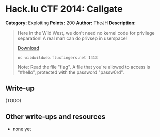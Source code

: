 # Hack.lu CTF 2014: Callgate

**Category:** Exploiting
**Points:** 200
**Author:** TheJH
**Description:**

> Here in the Wild West, we don't need no kernel code for privilege separation! A real man can do privsep in userspace!
>
> [Download](callgate_67eeae9035af9e1ce66a973a7d8184fd)
>
> `nc wildwildweb.fluxfingers.net 1413`
>
> Note: Read the file "flag". A file that you're allowed to access is "#hello", protected with the password "passw0rd".


## Write-up

(TODO)

## Other write-ups and resources

* none yet
